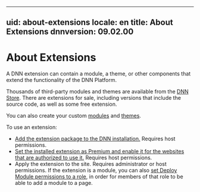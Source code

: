 ﻿---

uid: about-extensions
locale: en
title: About Extensions
dnnversion: 09.02.00
---

# About Extensions

A DNN extension can contain a module, a theme, or other components that extend the functionality of the DNN Platform.

Thousands of third-party modules and themes are available from the [DNN Store](https://store.dnnsoftware.com). There are extensions for sale, including versions that include the source code, as well as some free extension.

You can also create your custom [modules](xref:create-module) and [themes](xref:create-theme).

To use an extension:

*   [Add the extension package to the DNN installation.](xref:install-extension) Requires host permissions.
*   [Set the installed extension as Premium and enable it for the websites that are authorized to use it.](xref:manage-premium-module) Requires host permissions.
*   Apply the extension to the site. Requires administrator or host permissions. If the extension is a module, you can also [set Deploy Module permissions to a role](xref:allow-module-use), in order for members of that role to be able to add a module to a page.
